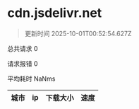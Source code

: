 
  # cdn.jsdelivr.net

  > 更新时间 2025-10-01T00:52:54.627Z
  
  总共请求 0

  请求报错 0

  平均耗时 NaNms

|城市|ip|下载大小|速度|
|-----|----------|---|---|

  